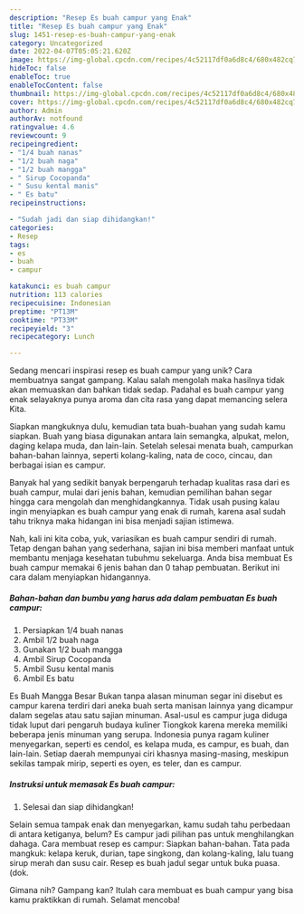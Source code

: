 ```yaml
---
description: "Resep Es buah campur yang Enak"
title: "Resep Es buah campur yang Enak"
slug: 1451-resep-es-buah-campur-yang-enak
category: Uncategorized
date: 2022-04-07T05:05:21.620Z
image: https://img-global.cpcdn.com/recipes/4c52117df0a6d8c4/680x482cq70/es-buah-campur-foto-resep-utama.jpg
hideToc: false
enableToc: true
enableTocContent: false
thumbnail: https://img-global.cpcdn.com/recipes/4c52117df0a6d8c4/680x482cq70/es-buah-campur-foto-resep-utama.jpg
cover: https://img-global.cpcdn.com/recipes/4c52117df0a6d8c4/680x482cq70/es-buah-campur-foto-resep-utama.jpg
author: Admin
authorAv: notfound
ratingvalue: 4.6
reviewcount: 9
recipeingredient:
- "1/4 buah nanas"
- "1/2 buah naga"
- "1/2 buah mangga"
- " Sirup Cocopanda"
- " Susu kental manis"
- " Es batu"
recipeinstructions:

- "Sudah jadi dan siap dihidangkan!"
categories:
- Resep
tags:
- es
- buah
- campur

katakunci: es buah campur 
nutrition: 113 calories
recipecuisine: Indonesian
preptime: "PT13M"
cooktime: "PT33M"
recipeyield: "3"
recipecategory: Lunch

---
```





Sedang mencari inspirasi resep es buah campur yang unik? Cara membuatnya sangat gampang. Kalau salah mengolah maka hasilnya tidak akan memuaskan dan bahkan tidak sedap. Padahal es buah campur yang enak selayaknya punya aroma dan cita rasa yang dapat memancing selera Kita.





Siapkan mangkuknya dulu, kemudian tata buah-buahan yang sudah kamu siapkan. Buah yang biasa digunakan antara lain semangka, alpukat, melon, daging kelapa muda, dan lain-lain. Setelah selesai menata buah, campurkan bahan-bahan lainnya, seperti kolang-kaling, nata de coco, cincau, dan berbagai isian es campur.

Banyak hal yang sedikit banyak berpengaruh terhadap kualitas rasa dari es buah campur, mulai dari jenis bahan, kemudian pemilihan bahan segar hingga cara mengolah dan menghidangkannya. Tidak usah pusing kalau ingin menyiapkan es buah campur yang enak di rumah, karena asal sudah tahu triknya maka hidangan ini bisa menjadi sajian istimewa.






Nah, kali ini kita coba, yuk, variasikan es buah campur sendiri di rumah. Tetap dengan bahan yang sederhana, sajian ini bisa memberi manfaat untuk membantu menjaga kesehatan tubuhmu sekeluarga. Anda bisa membuat Es buah campur memakai 6 jenis bahan dan 0 tahap pembuatan. Berikut ini cara dalam menyiapkan hidangannya.

<!--inarticleads1-->

##### Bahan-bahan dan bumbu yang harus ada dalam pembuatan Es buah campur:

1. Persiapkan 1/4 buah nanas
1. Ambil 1/2 buah naga
1. Gunakan 1/2 buah mangga
1. Ambil  Sirup Cocopanda
1. Ambil  Susu kental manis
1. Ambil  Es batu


Es Buah Mangga Besar Bukan tanpa alasan minuman segar ini disebut es campur karena terdiri dari aneka buah serta manisan lainnya yang dicampur dalam segelas atau satu sajian minuman. Asal-usul es campur juga diduga tidak luput dari pengaruh budaya kuliner Tiongkok karena mereka memiliki beberapa jenis minuman yang serupa. Indonesia punya ragam kuliner menyegarkan, seperti es cendol, es kelapa muda, es campur, es buah, dan lain-lain. Setiap daerah mempunyai ciri khasnya masing-masing, meskipun sekilas tampak mirip, seperti es oyen, es teler, dan es campur. 

<!--inarticleads2-->

##### Instruksi untuk memasak Es buah campur:


1. Selesai dan siap dihidangkan!

Selain semua tampak enak dan menyegarkan, kamu sudah tahu perbedaan di antara ketiganya, belum? Es campur jadi pilihan pas untuk menghilangkan dahaga. Cara membuat resep es campur: Siapkan bahan-bahan. Tata pada mangkuk: kelapa keruk, durian, tape singkong, dan kolang-kaling, lalu tuang sirup merah dan susu cair. Resep es buah jadul segar untuk buka puasa. (dok. 

Gimana nih? Gampang kan? Itulah cara membuat es buah campur yang bisa kamu praktikkan di rumah. Selamat mencoba!
